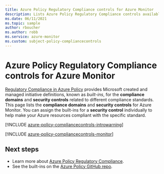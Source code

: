 ```yaml
---
title: Azure Policy Regulatory Compliance controls for Azure Monitor
description: Lists Azure Policy Regulatory Compliance controls available for Azure Monitor. These built-in policy definitions provide common approaches to managing the compliance of your Azure resources.
ms.date: 06/11/2021
ms.topic: sample
author: rboucher
ms.author: robb
ms.service: azure-monitor
ms.custom: subject-policy-compliancecontrols
---
```

# Azure Policy Regulatory Compliance controls for Azure Monitor

[Regulatory Compliance in Azure Policy](../governance/policy/concepts/regulatory-compliance.md)
provides Microsoft created and managed initiative definitions, known as _built-ins_, for the
**compliance domains** and **security controls** related to different compliance standards. This
page lists the **compliance domains** and **security controls** for Azure Monitor. You can assign
the built-ins for a **security control** individually to help make your Azure resources compliant
with the specific standard.

[!INCLUDE [azure-policy-compliancecontrols-introwarning](../../includes/policy/standards/intro-warning.md)]

[!INCLUDE [azure-policy-compliancecontrols-monitor](../../includes/policy/standards/byrp/microsoft.insights.md)]

## Next steps

- Learn more about [Azure Policy Regulatory Compliance](../governance/policy/concepts/regulatory-compliance.md).
- See the built-ins on the [Azure Policy GitHub repo](https://github.com/Azure/azure-policy).
